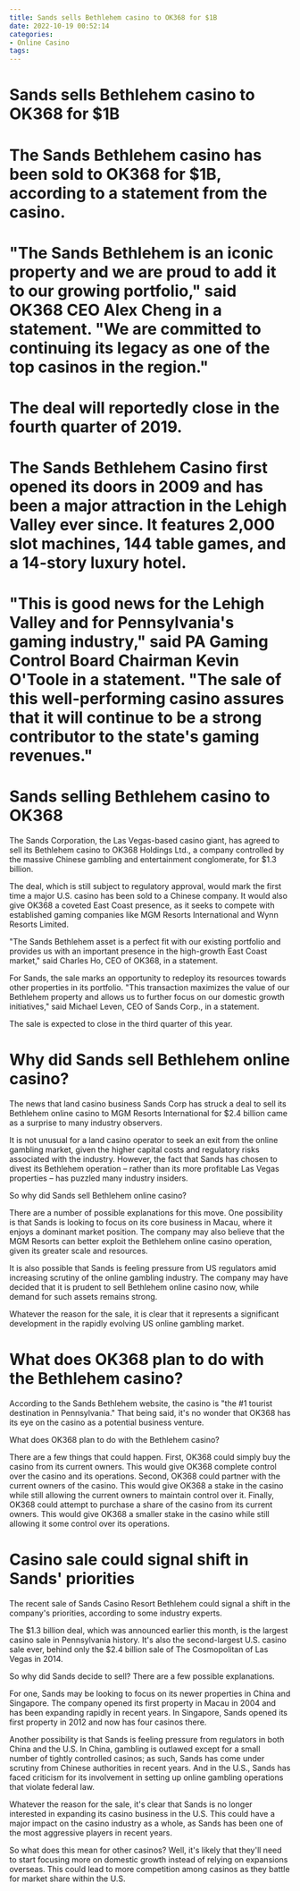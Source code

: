 ```yaml
---
title: Sands sells Bethlehem casino to OK368 for $1B
date: 2022-10-19 00:52:14
categories:
- Online Casino
tags:
---
```



#  Sands sells Bethlehem casino to OK368 for $1B

# The Sands Bethlehem casino has been sold to OK368 for $1B, according to a statement from the casino.

# "The Sands Bethlehem is an iconic property and we are proud to add it to our growing portfolio," said OK368 CEO Alex Cheng in a statement. "We are committed to continuing its legacy as one of the top casinos in the region."

# The deal will reportedly close in the fourth quarter of 2019.

# The Sands Bethlehem Casino first opened its doors in 2009 and has been a major attraction in the Lehigh Valley ever since. It features 2,000 slot machines, 144 table games, and a 14-story luxury hotel.

# "This is good news for the Lehigh Valley and for Pennsylvania's gaming industry," said PA Gaming Control Board Chairman Kevin O'Toole in a statement. "The sale of this well-performing casino assures that it will continue to be a strong contributor to the state's gaming revenues."

#  Sands selling Bethlehem casino to OK368

The Sands Corporation, the Las Vegas-based casino giant, has agreed to sell its Bethlehem casino to OK368 Holdings Ltd., a company controlled by the massive Chinese gambling and entertainment conglomerate, for $1.3 billion.

The deal, which is still subject to regulatory approval, would mark the first time a major U.S. casino has been sold to a Chinese company. It would also give OK368 a coveted East Coast presence, as it seeks to compete with established gaming companies like MGM Resorts International and Wynn Resorts Limited.

"The Sands Bethlehem asset is a perfect fit with our existing portfolio and provides us with an important presence in the high-growth East Coast market," said Charles Ho, CEO of OK368, in a statement.

For Sands, the sale marks an opportunity to redeploy its resources towards other properties in its portfolio. "This transaction maximizes the value of our Bethlehem property and allows us to further focus on our domestic growth initiatives," said Michael Leven, CEO of Sands Corp., in a statement.

The sale is expected to close in the third quarter of this year.

#  Why did Sands sell Bethlehem online casino?

The news that land casino business Sands Corp has struck a deal to sell its Bethlehem online casino to MGM Resorts International for $2.4 billion came as a surprise to many industry observers.

It is not unusual for a land casino operator to seek an exit from the online gambling market, given the higher capital costs and regulatory risks associated with the industry. However, the fact that Sands has chosen to divest its Bethlehem operation – rather than its more profitable Las Vegas properties – has puzzled many industry insiders.

So why did Sands sell Bethlehem online casino?

There are a number of possible explanations for this move. One possibility is that Sands is looking to focus on its core business in Macau, where it enjoys a dominant market position. The company may also believe that the MGM Resorts can better exploit the Bethlehem online casino operation, given its greater scale and resources.

It is also possible that Sands is feeling pressure from US regulators amid increasing scrutiny of the online gambling industry. The company may have decided that it is prudent to sell Bethlehem online casino now, while demand for such assets remains strong.

Whatever the reason for the sale, it is clear that it represents a significant development in the rapidly evolving US online gambling market.

#  What does OK368 plan to do with the Bethlehem casino?

According to the Sands Bethlehem website, the casino is "the #1 tourist destination in Pennsylvania." That being said, it's no wonder that OK368 has its eye on the casino as a potential business venture.

What does OK368 plan to do with the Bethlehem casino?

There are a few things that could happen. First, OK368 could simply buy the casino from its current owners. This would give OK368 complete control over the casino and its operations. Second, OK368 could partner with the current owners of the casino. This would give OK368 a stake in the casino while still allowing the current owners to maintain control over it. Finally, OK368 could attempt to purchase a share of the casino from its current owners. This would give OK368 a smaller stake in the casino while still allowing it some control over its operations.

#  Casino sale could signal shift in Sands' priorities

The recent sale of Sands Casino Resort Bethlehem could signal a shift in the company's priorities, according to some industry experts.

The $1.3 billion deal, which was announced earlier this month, is the largest casino sale in Pennsylvania history. It's also the second-largest U.S. casino sale ever, behind only the $2.4 billion sale of The Cosmopolitan of Las Vegas in 2014.

So why did Sands decide to sell? There are a few possible explanations.

For one, Sands may be looking to focus on its newer properties in China and Singapore. The company opened its first property in Macau in 2004 and has been expanding rapidly in recent years. In Singapore, Sands opened its first property in 2012 and now has four casinos there.

Another possibility is that Sands is feeling pressure from regulators in both China and the U.S. In China, gambling is outlawed except for a small number of tightly controlled casinos; as such, Sands has come under scrutiny from Chinese authorities in recent years. And in the U.S., Sands has faced criticism for its involvement in setting up online gambling operations that violate federal law.

Whatever the reason for the sale, it's clear that Sands is no longer interested in expanding its casino business in the U.S. This could have a major impact on the casino industry as a whole, as Sands has been one of the most aggressive players in recent years.

So what does this mean for other casinos? Well, it's likely that they'll need to start focusing more on domestic growth instead of relying on expansions overseas. This could lead to more competition among casinos as they battle for market share within the U.S.